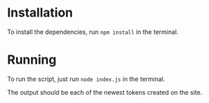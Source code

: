 # Installation

To install the dependencies, run `npm install` in the terminal.

# Running

To run the script, just run `node index.js` in the terminal.

The output should be each of the newest tokens created on the site.
